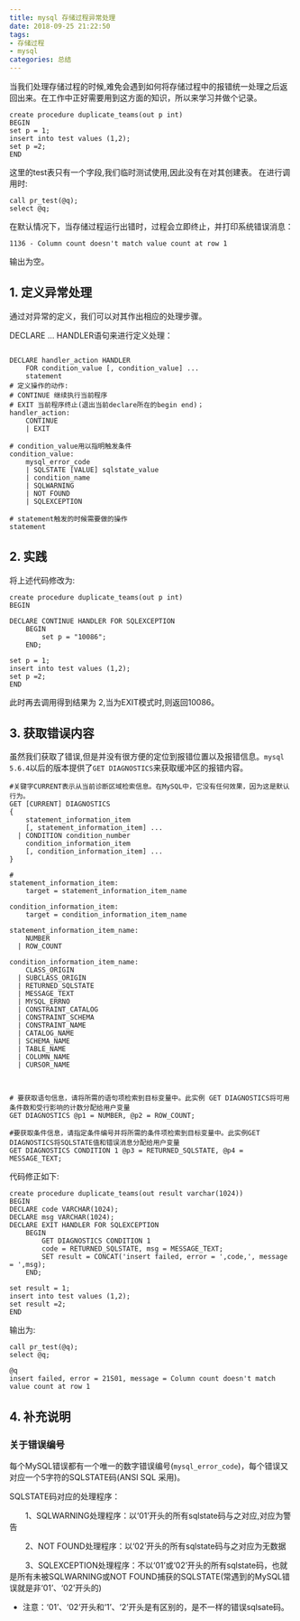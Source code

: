 ```yaml
---
title: mysql 存储过程异常处理
date: 2018-09-25 21:22:50
tags: 
- 存储过程
- mysql
categories: 总结
---
```



当我们处理存储过程的时候,难免会遇到如何将存储过程中的报错统一处理之后返回出来。在工作中正好需要用到这方面的知识，所以来学习并做个记录。

<!-- more -->

```
create procedure duplicate_teams(out p int)
BEGIN
set p = 1;
insert into test values (1,2);
set p =2;
END

```

这里的test表只有一个字段,我们临时测试使用,因此没有在对其创建表。
在进行调用时:

```
call pr_test(@q);
select @q;
```

在默认情况下，当存储过程运行出错时，过程会立即终止，并打印系统错误消息：

```
1136 - Column count doesn't match value count at row 1
```

输出为空。

## 1. 定义异常处理
通过对异常的定义，我们可以对其作出相应的处理步骤。

DECLARE ... HANDLER语句来进行定义处理：

```

DECLARE handler_action HANDLER
    FOR condition_value [, condition_value] ...
    statement
# 定义操作的动作:
# CONTINUE 继续执行当前程序
# EXIT 当前程序终止(退出当前declare所在的begin end)；
handler_action:
    CONTINUE
    | EXIT

# condition_value用以指明触发条件
condition_value:
    mysql_error_code
    | SQLSTATE [VALUE] sqlstate_value
    | condition_name
    | SQLWARNING
    | NOT FOUND
    | SQLEXCEPTION

# statement触发的时候需要做的操作
statement
```

## 2. 实践
将上述代码修改为:

```
create procedure duplicate_teams(out p int)
BEGIN

DECLARE CONTINUE HANDLER FOR SQLEXCEPTION
    BEGIN
        set p = "10086";
    END;

set p = 1;
insert into test values (1,2);
set p =2;
END
```
此时再去调用得到结果为 2,当为EXIT模式时,则返回10086。


## 3. 获取错误内容

虽然我们获取了错误,但是并没有很方便的定位到报错位置以及报错信息。`mysql 5.6.4`以后的版本提供了`GET DIAGNOSTICS`来获取缓冲区的报错内容。


```
#关键字CURRENT表示从当前诊断区域检索信息。在MySQL中，它没有任何效果，因为这是默认行为。
GET [CURRENT] DIAGNOSTICS
{
    statement_information_item
    [, statement_information_item] ...
  | CONDITION condition_number
    condition_information_item
    [, condition_information_item] ...
}

# 
statement_information_item:
    target = statement_information_item_name

condition_information_item:
    target = condition_information_item_name

statement_information_item_name:
    NUMBER
  | ROW_COUNT

condition_information_item_name:
    CLASS_ORIGIN
  | SUBCLASS_ORIGIN
  | RETURNED_SQLSTATE
  | MESSAGE_TEXT
  | MYSQL_ERRNO
  | CONSTRAINT_CATALOG
  | CONSTRAINT_SCHEMA
  | CONSTRAINT_NAME
  | CATALOG_NAME
  | SCHEMA_NAME
  | TABLE_NAME
  | COLUMN_NAME
  | CURSOR_NAME



# 要获取语句信息，请将所需的语句项检索到目标变量中。此实例 GET DIAGNOSTICS将可用条件数和受行影响的计数分配给用户变量
GET DIAGNOSTICS @p1 = NUMBER, @p2 = ROW_COUNT;

#要获取条件信息，请指定条件编号并将所需的条件项检索到目标变量中。此实例GET DIAGNOSTICS将SQLSTATE值和错误消息分配给用户变量
GET DIAGNOSTICS CONDITION 1 @p3 = RETURNED_SQLSTATE, @p4 = MESSAGE_TEXT;

```


代码修正如下:

```
create procedure duplicate_teams(out result varchar(1024))
BEGIN
DECLARE code VARCHAR(1024);
DECLARE msg VARCHAR(1024);
DECLARE EXIT HANDLER FOR SQLEXCEPTION
    BEGIN
		GET DIAGNOSTICS CONDITION 1
        code = RETURNED_SQLSTATE, msg = MESSAGE_TEXT;
        SET result = CONCAT('insert failed, error = ',code,', message = ',msg);
    END;

set result = 1;
insert into test values (1,2);
set result =2;
END
```

输出为:

```
call pr_test(@q);
select @q;

@q
insert failed, error = 21S01, message = Column count doesn't match value count at row 1
```
## 4. 补充说明

### 关于错误编号

每个MySQL错误都有一个唯一的数字错误编号(`mysql_error_code`)，每个错误又对应一个5字符的SQLSTATE码(ANSI SQL 采用)。


SQLSTATE码对应的处理程序：

　　1、SQLWARNING处理程序：以‘01’开头的所有sqlstate码与之对应,对应为警告

　　2、NOT FOUND处理程序：以‘02’开头的所有sqlstate码与之对应为无数据

　　3、SQLEXCEPTION处理程序：不以‘01’或‘02’开头的所有sqlstate码，也就是所有未被SQLWARNING或NOT FOUND捕获的SQLSTATE(常遇到的MySQL错误就是非‘01’、‘02’开头的)

* 注意：‘01’、‘02’开头和‘1’、‘2’开头是有区别的，是不一样的错误sqlsate码。

